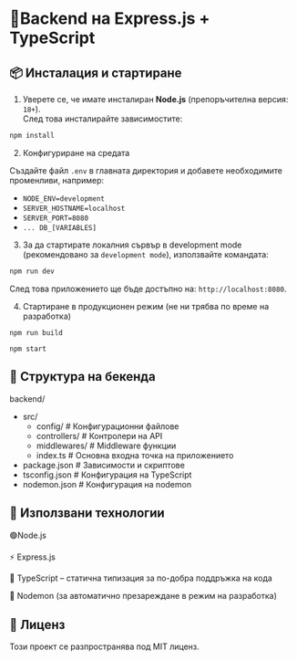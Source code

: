 # 🚀Backend на Express.js + TypeScript

## 📦 Инсталация и стартиране

1. Уверете се, че имате инсталиран **Node.js** (препоръчителна версия: `18+`).  
След това инсталирайте зависимостите:

```sh
npm install
```

2. Конфигуриране на средата

Създайте файл `.env` в главната директория и добавете необходимите променливи, например:

* `NODE_ENV=development`
* `SERVER_HOSTNAME=localhost`
* `SERVER_PORT=8080`
* `... DB_[VARIABLES]`

3. За да стартирате локалния сървър в development mode (рекомендовано за `development mode`), използвайте командата:
```sh
npm run dev
```
След това приложението ще бъде достъпно на: `http://localhost:8080`.


4. Стартиране в продукционен режим (не ни трябва по време на разработка)

`npm run build`

`npm start`

## 🔧 Структура на бекенда

backend/
* src/
  * config/               # Конфигурационни файлове
  * controllers/          # Контролери на API
  * middlewares/          # Middleware функции
  * index.ts              # Основна входна точка на приложението
* package.json              # Зависимости и скриптове
* tsconfig.json             # Конфигурация на TypeScript
* nodemon.json              # Конфигурация на nodemon

## 🚀 Използвани технологии

🟢Node.js

⚡ Express.js

📜 TypeScript – статична типизация за по-добра поддръжка на кода

🔄 Nodemon (за автоматично презареждане в режим на разработка)

## 📜 Лиценз

Този проект се разпространява под MIT лиценз.